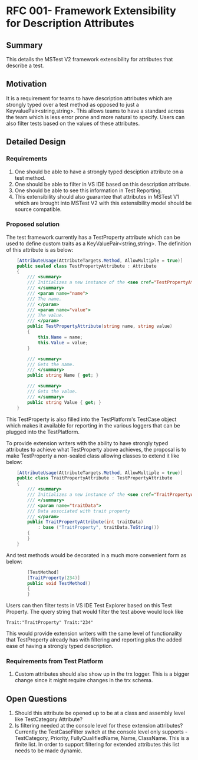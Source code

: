 # RFC 001- Framework Extensibility for Description Attributes

## Summary
This details the MSTest V2 framework extensibility for attributes that describe a test.  

## Motivation
It is a requirement for teams to have description attributes which are strongly typed over a test method as opposed to just a KeyvaluePair<string,string>. This allows teams to have a standard across the team which is less error prone and more natural to specify. Users can also filter tests based on the values of these attributes.

## Detailed Design

### Requirements
1. One should be able to have a strongly typed desciption attribute on a test method.
2. One should be able to filter in VS IDE based on this description attribute.
3. One should be able to see this information in Test Reporting.
4. This extensibility should also guarantee that attributes in MSTest V1 which are brought into MSTest V2 with this extensibility model should be source compatible.

### Proposed solution
The test framework currently has a TestProperty attribute which can be used to define custom traits as a KeyValuePair<string,string>. The definition of this attribute is as below:
```csharp
    [AttributeUsage(AttributeTargets.Method, AllowMultiple = true)]
    public sealed class TestPropertyAttribute : Attribute
    {
        /// <summary>
        /// Initializes a new instance of the <see cref="TestPropertyAttribute"/> class.
        /// </summary>
        /// <param name="name">
        /// The name.
        /// </param>
        /// <param name="value">
        /// The value.
        /// </param>
        public TestPropertyAttribute(string name, string value)
        {
            this.Name = name;
            this.Value = value;
        }

        /// <summary>
        /// Gets the name.
        /// </summary>
        public string Name { get; }

        /// <summary>
        /// Gets the value.
        /// </summary>
        public string Value { get; }
    }
``` 

This TestProperty is also filled into the TestPlatform's TestCase object which makes it available for reporting in the various loggers that can be plugged into the TestPlatform. 

To provide extension writers with the ability to have strongly typed attributes to achieve what TestProperty above achieves, the proposal is to make TestProperty a non-sealed class allowing classes to extend it like below:
```csharp
    [AttributeUsage(AttributeTargets.Method, AllowMultiple = true)]
    public class TraitPropertyAttribute : TestPropertyAttribute
    {
        /// <summary>
        /// Initializes a new instance of the <see cref="TraitPropertyAttribute"/> class.
        /// </summary>
        /// <param name="traitData">
        /// Data associated with trait property
        /// </param>
        public TraitPropertyAttribute(int traitData)
            : base ("TraitProperty", traitData.ToString())
        {
        }
    }
```
And test methods would be decorated in a much more convenient form as below:
```csharp
        [TestMethod]
        [TraitProperty(234)]
        public void TestMethod()
        {
        }
```

Users can then filter tests in VS IDE Test Explorer based on this Test Property. The query string that would filter the test above would look like 
```
Trait:"TraitProperty" Trait:"234"
```

This would provide extension writers with the same level of functionality that TestProperty already has with filtering and reporting plus the added ease of having a strongly typed description.  

### Requirements from Test Platform
1. Custom attributes should also show up in the trx logger. This is a bigger change since it might require changes in the trx schema.

## Open Questions
1. Should this attribute be opened up to be at a class and assembly level like TestCategory Attribute?
2. Is filtering needed at the console level for these extension attributes? Currently the TestCaseFilter switch at the console level only supports - TestCategory, Priority, FullyQualifiedName, Name, ClassName. This is a finite list. In order to support filtering for extended attributes this list needs to be made dynamic.   
